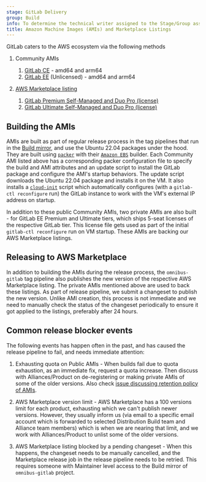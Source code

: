 ```yaml
---
stage: GitLab Delivery
group: Build
info: To determine the technical writer assigned to the Stage/Group associated with this page, see https://handbook.gitlab.com/handbook/product/ux/technical-writing/#assignments
title: Amazon Machine Images (AMIs) and Marketplace Listings
---
```


GitLab caters to the AWS ecosystem via the following methods

1. Community AMIs
   1. [GitLab CE](https://console.aws.amazon.com/ec2/v2/home?region=us-east-1#Images:visibility=public-images;owner=782774275127;search=GitLab%20CE;sort=desc:name) - amd64 and arm64
   1. [GitLab EE](https://console.aws.amazon.com/ec2/v2/home?region=us-east-1#Images:visibility=public-images;owner=782774275127;search=GitLab%20EE;sort=desc:name) (Unlicensed) - amd64 and arm64

1. [AWS Marketplace listing](https://aws.amazon.com/marketplace/seller-profile?id=9657c703-ca56-4b54-b029-9ded0fadd970)
   1. [GitLab Premium Self-Managed and Duo Pro (license)](https://aws.amazon.com/marketplace/pp/prodview-vehcu2drxakic)
   1. [GitLab Ultimate Self-Managed and Duo Pro (license)](https://aws.amazon.com/marketplace/pp/prodview-si5mlpxc22ni2)

## Building the AMIs

AMIs are built as part of regular release process in the tag pipelines that run
in the [Build mirror](https://dev.gitlab.org/gitlab/omnibus-gitlab), and use the
Ubuntu 22.04 packages under the hood. They are built using [`packer`](https://developer.hashicorp.com/packer)
with their [`Amazon EBS`](https://developer.hashicorp.com/packer/integrations/hashicorp/amazon/latest/components/builder/ebs)
builder. Each Community AMI listed above has a corresponding packer
configuration file to specify the build and AMI attributes and an update script
to install the GitLab package and configure the AMI's startup behaviors. The
update script downloads the Ubuntu 22.04 package and installs it on the VM. It
also installs a [`cloud-init`](https://docs.aws.amazon.com/linux/al2/ug/what-is-amazon-linux.html#amazon-linux-cloud-init)
script which automatically configures (with a `gitlab-ctl reconfigure` run) the
GitLab instance to work with the VM's external IP address on startup.

In addition to these public Community AMIs, two private AMIs are also built -
for GitLab EE Premium and Ultimate tiers, which ships 5-seat licenses of the
respective GitLab tier. This license file gets used as part of the initial
`gitlab-ctl reconfigure` run on VM startup. These AMIs are backing our AWS
Marketplace listings.

## Releasing to AWS Marketplace

In addition to building the AMIs during the release process, the `omnibus-gitlab`
tag pipeline also publishes the new version of the respective AWS Marketplace
listing. The private AMIs mentioned above are used to back these listings. As
part of release pipeline, we submit a changeset to publish the new version.
Unlike AMI creation, this process is not immediate and we need to manually check
the status of the changeset periodically to ensure it got applied to the
listings, preferably after 24 hours.

## Common release blocker events

The following events has happen often in the past, and has caused the release
pipeline to fail, and needs immediate attention:

1. Exhausting quota on Public AMIs - When builds fail due to quota exhaustion,
   as an immediate fix, request a quota increase. Then discuss with
   Alliances/Product on de-registering or making private AMIs of some of the
   older versions.
   Also check [issue discussing retention policy of AMIs](https://gitlab.com/gitlab-org/distribution/team-tasks/-/issues/1149).

1. AWS Marketplace version limit - AWS Marketplace has a 100 versions limit for
   each product, exhausting which we can't publish newer versions. However, they
   usually inform us (via email to a specific email account which is forwarded
   to selected Distribution Build team and Alliance team members) which is when
   we are nearing that limit, and we work with Alliances/Product to unlist some
   of the older versions.

1. AWS Marketplace listing blocked by a pending changeset - When this happens,
   the changeset needs to be manually cancelled, and the Marketplace release job
   in the release pipeline needs to be retried. This requires someone with
   Maintainer level access to the Build mirror of `omnibus-gitlab` project.
